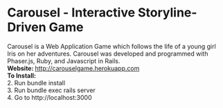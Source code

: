 # Carousel - Interactive Storyline-Driven Game
Carousel is a Web Application Game which follows the life of a young girl Iris on her adventures. Carousel was developed and programmed with Phaser.js, Ruby, and Javascript in Rails. <br/>
<b>Website: </b> http://carouselgame.herokuapp.com <br/>
<b>To Install: </b>	<br />
2. Run bundle install	<br />
3. Run bundle exec rails server	<br />
4. Go to http://localhost:3000
